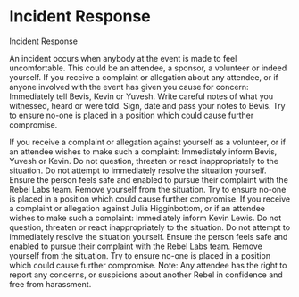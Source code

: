 # Incident Response

Incident Response

An incident occurs when anybody at the event is made to feel uncomfortable. This could be an attendee, a sponsor, a volunteer or indeed yourself.
If you receive a complaint or allegation about any attendee, or if anyone involved with the event has given you cause for concern:
Immediately tell Bevis, Kevin or Yuvesh.
Write careful notes of what you witnessed, heard or were told.
Sign, date and pass your notes to Bevis.
Try to ensure no-one is placed in a position which could cause further compromise.

If you receive a complaint or allegation against yourself as a volunteer, or if an attendee wishes to make such a complaint:
Immediately inform Bevis, Yuvesh or Kevin.
Do not question, threaten or react inappropriately to the situation.
Do not attempt to immediately resolve the situation yourself.
Ensure the person feels safe and enabled to pursue their complaint with the Rebel Labs team.
Remove yourself from the situation.
Try to ensure no-one is placed in a position which could cause further compromise.
If you receive a complaint or allegation against Julia Higginbottom, or if an attendee wishes to make such a complaint:
Immediately inform Kevin Lewis.
Do not question, threaten or react inappropriately to the situation.
Do not attempt to immediately resolve the situation yourself.
Ensure the person feels safe and enabled to pursue their complaint with the Rebel Labs team.
Remove yourself from the situation.
Try to ensure no-one is placed in a position which could cause further compromise.
Note: Any attendee has the right to report any concerns, or suspicions about another Rebel in confidence and free from harassment.